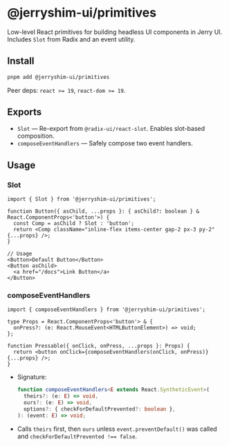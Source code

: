 # @jerryshim-ui/primitives

Low-level React primitives for building headless UI components in Jerry UI. Includes `Slot` from Radix and an event utility.

## Install

```bash
pnpm add @jerryshim-ui/primitives
```

Peer deps: `react >= 19`, `react-dom >= 19`.

## Exports

- `Slot` — Re-export from `@radix-ui/react-slot`. Enables slot-based composition.
- `composeEventHandlers` — Safely compose two event handlers.

## Usage

### Slot

```tsx
import { Slot } from '@jerryshim-ui/primitives';

function Button({ asChild, ...props }: { asChild?: boolean } & React.ComponentProps<'button'>) {
  const Comp = asChild ? Slot : 'button';
  return <Comp className="inline-flex items-center gap-2 px-3 py-2" {...props} />;
}

// Usage
<Button>Default Button</Button>
<Button asChild>
  <a href="/docs">Link Button</a>
</Button>
```

### composeEventHandlers

```tsx
import { composeEventHandlers } from '@jerryshim-ui/primitives';

type Props = React.ComponentProps<'button'> & {
  onPress?: (e: React.MouseEvent<HTMLButtonElement>) => void;
};

function Pressable({ onClick, onPress, ...props }: Props) {
  return <button onClick={composeEventHandlers(onClick, onPress)} {...props} />;
}
```

- Signature:
  ```ts
  function composeEventHandlers<E extends React.SyntheticEvent>(
    theirs?: (e: E) => void,
    ours?: (e: E) => void,
    options?: { checkForDefaultPrevented?: boolean },
  ): (event: E) => void;
  ```
- Calls `theirs` first, then `ours` unless `event.preventDefault()` was called and `checkForDefaultPrevented !== false`.
